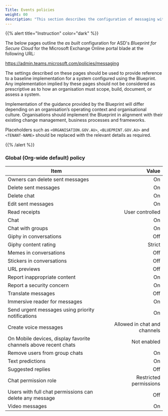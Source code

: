 ```yaml
---
Title: Events policies
weight: 00
description: "This section describes the configuration of messaging within Microsoft Teams associated with systems built according to guidance in ASD's Blueprint for Secure Cloud."
---
```


{{% alert title="Instruction" color="dark" %}}
 
The below pages outline the *as built* configuration for ASD's *Blueprint for Secure Cloud* for the Microsoft Exchange Online portal blade at the following URL: 
 
https://admin.teams.microsoft.com/policies/messaging 
 
The settings described on these pages should be used to provide reference to a baseline implementation for a system configured using the Blueprint. Any implementation implied by these pages should not be considered as prescriptive as to how an organisation must scope, build, document, or assess a system.

Implementation of the guidance provided by the Blueprint will differ depending on an organisation’s operating context and organisational culture. Organisations should implement the Blueprint in alignment with their existing change management, business processes and frameworks.

Placeholders such as `<ORGANISATION.GOV.AU>`, `<BLUEPRINT.GOV.AU>` and `<TENANT-NAME>` should be replaced with the relevant details as required.
 
{{% /alert %}}

### Global (Org-wide default) policy

| Item                                                            |                        Value |
| --------------------------------------------------------------- | ---------------------------: |
| Owners can delete sent messages                                 |                           On |
| Delete sent messages                                            |                           On |
| Delete chat                                                     |                           On |
| Edit sent messages                                              |                           On |
| Read receipts                                                   |              User controlled |
| Chat                                                            |                           On |
| Chat with groups                                                |                           On |
| Giphy in conversations                                          |                          Off |
| Giphy content rating                                            |                       Strict |
| Memes in conversations                                          |                          Off |
| Stickers in conversations                                       |                          Off |
| URL previews                                                    |                          Off |
| Report inappropriate content                                    |                           On |
| Report a security concern                                       |                           On |
| Translate messages                                              |                          Off |
| Immersive reader for messages                                   |                           On |
| Send urgent messages using priority notifications               |                           On |
| Create voice messages                                           | Allowed in chat and channels |
| On Mobile devices, display favorite channels above recent chats |                  Not enabled |
| Remove users from group chats                                   |                           On |
| Text predictions                                                |                           On |
| Suggested replies                                               |                          Off |
| Chat permission role                                            |       Restricted permissions |
| Users with full chat permissions can delete any message         |                          Off |
| Video messages                                                  |                           On |